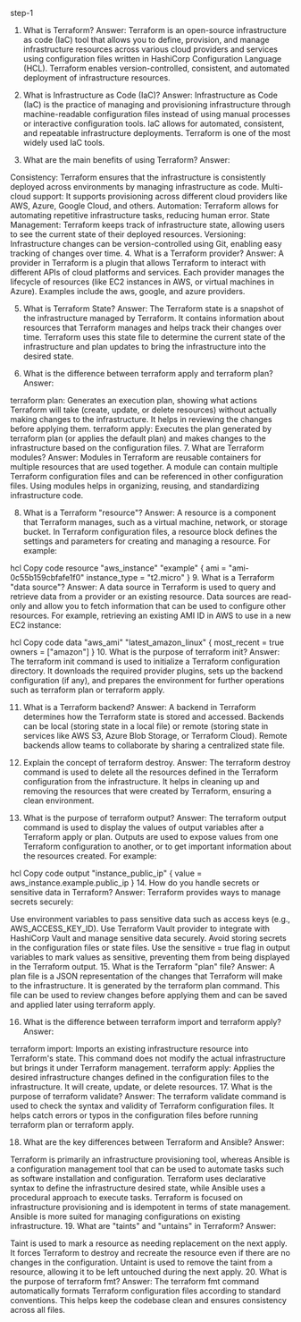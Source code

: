 step-1
1. What is Terraform?
Answer:
Terraform is an open-source infrastructure as code (IaC) tool that allows you to define, provision, and manage infrastructure resources across various cloud providers and services using configuration files written in HashiCorp Configuration Language (HCL). Terraform enables version-controlled, consistent, and automated deployment of infrastructure resources.

2. What is Infrastructure as Code (IaC)?
Answer:
Infrastructure as Code (IaC) is the practice of managing and provisioning infrastructure through machine-readable configuration files instead of using manual processes or interactive configuration tools. IaC allows for automated, consistent, and repeatable infrastructure deployments. Terraform is one of the most widely used IaC tools.

3. What are the main benefits of using Terraform?
Answer:

Consistency: Terraform ensures that the infrastructure is consistently deployed across environments by managing infrastructure as code.
Multi-cloud support: It supports provisioning across different cloud providers like AWS, Azure, Google Cloud, and others.
Automation: Terraform allows for automating repetitive infrastructure tasks, reducing human error.
State Management: Terraform keeps track of infrastructure state, allowing users to see the current state of their deployed resources.
Versioning: Infrastructure changes can be version-controlled using Git, enabling easy tracking of changes over time.
4. What is a Terraform provider?
Answer:
A provider in Terraform is a plugin that allows Terraform to interact with different APIs of cloud platforms and services. Each provider manages the lifecycle of resources (like EC2 instances in AWS, or virtual machines in Azure). Examples include the aws, google, and azure providers.

5. What is Terraform State?
Answer:
The Terraform state is a snapshot of the infrastructure managed by Terraform. It contains information about resources that Terraform manages and helps track their changes over time. Terraform uses this state file to determine the current state of the infrastructure and plan updates to bring the infrastructure into the desired state.

6. What is the difference between terraform apply and terraform plan?
Answer:

terraform plan: Generates an execution plan, showing what actions Terraform will take (create, update, or delete resources) without actually making changes to the infrastructure. It helps in reviewing the changes before applying them.
terraform apply: Executes the plan generated by terraform plan (or applies the default plan) and makes changes to the infrastructure based on the configuration files.
7. What are Terraform modules?
Answer:
Modules in Terraform are reusable containers for multiple resources that are used together. A module can contain multiple Terraform configuration files and can be referenced in other configuration files. Using modules helps in organizing, reusing, and standardizing infrastructure code.

8. What is a Terraform "resource"?
Answer:
A resource is a component that Terraform manages, such as a virtual machine, network, or storage bucket. In Terraform configuration files, a resource block defines the settings and parameters for creating and managing a resource. For example:

hcl
Copy code
resource "aws_instance" "example" {
  ami           = "ami-0c55b159cbfafe1f0"
  instance_type = "t2.micro"
}
9. What is a Terraform "data source"?
Answer:
A data source in Terraform is used to query and retrieve data from a provider or an existing resource. Data sources are read-only and allow you to fetch information that can be used to configure other resources. For example, retrieving an existing AMI ID in AWS to use in a new EC2 instance:

hcl
Copy code
data "aws_ami" "latest_amazon_linux" {
  most_recent = true
  owners      = ["amazon"]
}
10. What is the purpose of terraform init?
Answer:
The terraform init command is used to initialize a Terraform configuration directory. It downloads the required provider plugins, sets up the backend configuration (if any), and prepares the environment for further operations such as terraform plan or terraform apply.

11. What is a Terraform backend?
Answer:
A backend in Terraform determines how the Terraform state is stored and accessed. Backends can be local (storing state in a local file) or remote (storing state in services like AWS S3, Azure Blob Storage, or Terraform Cloud). Remote backends allow teams to collaborate by sharing a centralized state file.

12. Explain the concept of terraform destroy.
Answer:
The terraform destroy command is used to delete all the resources defined in the Terraform configuration from the infrastructure. It helps in cleaning up and removing the resources that were created by Terraform, ensuring a clean environment.

13. What is the purpose of terraform output?
Answer:
The terraform output command is used to display the values of output variables after a Terraform apply or plan. Outputs are used to expose values from one Terraform configuration to another, or to get important information about the resources created. For example:

hcl
Copy code
output "instance_public_ip" {
  value = aws_instance.example.public_ip
}
14. How do you handle secrets or sensitive data in Terraform?
Answer:
Terraform provides ways to manage secrets securely:

Use environment variables to pass sensitive data such as access keys (e.g., AWS_ACCESS_KEY_ID).
Use Terraform Vault provider to integrate with HashiCorp Vault and manage sensitive data securely.
Avoid storing secrets in the configuration files or state files. Use the sensitive = true flag in output variables to mark values as sensitive, preventing them from being displayed in the Terraform output.
15. What is the Terraform "plan" file?
Answer:
A plan file is a JSON representation of the changes that Terraform will make to the infrastructure. It is generated by the terraform plan command. This file can be used to review changes before applying them and can be saved and applied later using terraform apply.

16. What is the difference between terraform import and terraform apply?
Answer:

terraform import: Imports an existing infrastructure resource into Terraform's state. This command does not modify the actual infrastructure but brings it under Terraform management.
terraform apply: Applies the desired infrastructure changes defined in the configuration files to the infrastructure. It will create, update, or delete resources.
17. What is the purpose of terraform validate?
Answer:
The terraform validate command is used to check the syntax and validity of Terraform configuration files. It helps catch errors or typos in the configuration files before running terraform plan or terraform apply.

18. What are the key differences between Terraform and Ansible?
Answer:

Terraform is primarily an infrastructure provisioning tool, whereas Ansible is a configuration management tool that can be used to automate tasks such as software installation and configuration.
Terraform uses declarative syntax to define the infrastructure desired state, while Ansible uses a procedural approach to execute tasks.
Terraform is focused on infrastructure provisioning and is idempotent in terms of state management. Ansible is more suited for managing configurations on existing infrastructure.
19. What are "taints" and "untains" in Terraform?
Answer:

Taint is used to mark a resource as needing replacement on the next apply. It forces Terraform to destroy and recreate the resource even if there are no changes in the configuration.
Untaint is used to remove the taint from a resource, allowing it to be left untouched during the next apply.
20. What is the purpose of terraform fmt?
Answer:
The terraform fmt command automatically formats Terraform configuration files according to standard conventions. This helps keep the codebase clean and ensures consistency across all files.

